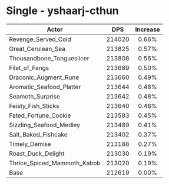 # Single - yshaarj-cthun
| Actor | DPS | Increase |
|---|:---:|:---:|
|Revenge_Served_Cold|214020|0.66%|
|Great_Cerulean_Sea|213825|0.57%|
|Thousandbone_Tongueslicer|213808|0.56%|
|Filet_of_Fangs|213689|0.50%|
|Draconic_Augment_Rune|213660|0.49%|
|Aromatic_Seafood_Platter|213644|0.48%|
|Seamoth_Surprise|213642|0.48%|
|Feisty_Fish_Sticks|213640|0.48%|
|Fated_Fortune_Cookie|213583|0.45%|
|Sizzling_Seafood_Medley|213489|0.41%|
|Salt_Baked_Fishcake|213402|0.37%|
|Timely_Demise|213188|0.27%|
|Roast_Duck_Delight|213030|0.19%|
|Thrice_Spiced_Mammoth_Kabob|213020|0.19%|
|Base|212619|0.00%|
